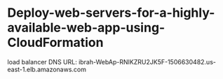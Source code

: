 # Deploy-web-servers-for-a-highly-available-web-app-using-CloudFormation
load balancer DNS URL: ibrah-WebAp-RNIKZRU2JK5F-1506630482.us-east-1.elb.amazonaws.com
